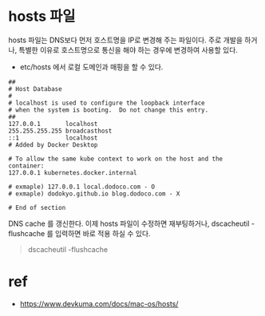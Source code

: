 

# hosts 파일

hosts 파일는 DNS보다 먼저 호스트명을 IP로 변경해 주는 파일이다. 주로 개발을 하거나, 특별한 이유로 호스트명으로 통신을 해야 하는 경우에 변경하여 사용할 있다.
- etc/hosts 에서 로컬 도메인과 매핑을 할 수 있다.

```
##
# Host Database
#
# localhost is used to configure the loopback interface
# when the system is booting.  Do not change this entry.
##
127.0.0.1       localhost
255.255.255.255 broadcasthost
::1             localhost
# Added by Docker Desktop

# To allow the same kube context to work on the host and the container:
127.0.0.1 kubernetes.docker.internal

# exmaple) 127.0.0.1 local.dodoco.com - O
# exmaple) dodokyo.github.io blog.dodoco.com - X 

# End of section
```

DNS cache 를 갱신한다. 이제 hosts 파일이 수정하면 재부팅하거나, dscacheutil -flushcache 를 입력하면 바로 적용 하실 수 있다.
> dscacheutil -flushcache

# ref
- https://www.devkuma.com/docs/mac-os/hosts/